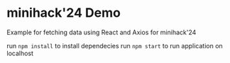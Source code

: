 # minihack'24 Demo
Example for fetching data using React and Axios for minihack'24

run ``npm install`` to install dependecies
run ``npm start`` to run application on localhost